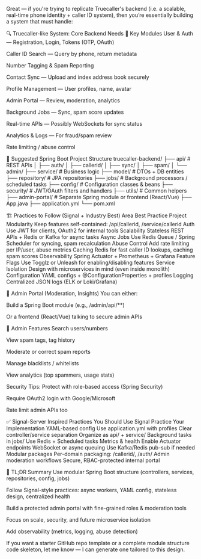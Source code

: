Great — if you're trying to replicate Truecaller's backend (i.e. a scalable, real-time phone identity + caller ID system), then you’re essentially building a system that must handle:

🔍 Truecaller-like System: Core Backend Needs
🧩 Key Modules
User & Auth — Registration, Login, Tokens (OTP, OAuth)

Caller ID Search — Query by phone, return metadata

Number Tagging & Spam Reporting

Contact Sync — Upload and index address book securely

Profile Management — User profiles, name, avatar

Admin Portal — Review, moderation, analytics

Background Jobs — Sync, spam score updates

Real-time APIs — Possibly WebSockets for sync status

Analytics & Logs — For fraud/spam review

Rate limiting / abuse control

📁 Suggested Spring Boot Project Structure
truecaller-backend/
├── api/                   # REST APIs
│   ├── auth/
│   ├── callerid/
│   ├── sync/
│   ├── spam/
│   └── admin/
├── service/               # Business logic
├── model/                 # DTOs + DB entities
├── repository/            # JPA repositories
├── jobs/                  # Background processors / scheduled tasks
├── config/                # Configuration classes & beans
├── security/              # JWT/OAuth filters and handlers
├── utils/                 # Common helpers
├── admin-portal/          # Separate Spring module or frontend (React/Vue)
├── App.java
├── application.yml
└── pom.xml

🏗️ Practices to Follow (Signal + Industry Best)
Area	Best Practice
Project Modularity	Keep features self-contained: /api/callerid, /service/callerid
Auth	Use JWT for clients, OAuth2 for internal tools
Scalability	Stateless REST APIs + Redis or Kafka for async tasks
Async Jobs	Use Redis Queue / Spring Scheduler for syncing, spam recalculation
Abuse Control	Add rate limiting per IP/user, abuse metrics
Caching	Redis for fast caller ID lookups, caching spam scores
Observability	Spring Actuator + Prometheus + Grafana
Feature Flags	Use Togglz or Unleash for enabling/disabling features
Service Isolation	Design with microservices in mind (even inside monolith)
Configuration	YAML configs + @ConfigurationProperties + profiles
Logging	Centralized JSON logs (ELK or Loki/Grafana)

🔐 Admin Portal (Moderation, Insights)
You can either:

Build a Spring Boot module (e.g., /admin/api/**)

Or a frontend (React/Vue) talking to secure admin APIs

🔑 Admin Features
Search users/numbers

View spam tags, tag history

Moderate or correct spam reports

Manage blacklists / whitelists

View analytics (top spammers, usage stats)

Security Tips:
Protect with role-based access (Spring Security)

Require OAuth2 login with Google/Microsoft

Rate limit admin APIs too

✅ Signal-Server Inspired Practices You Should Use
Signal Practice	Your Implementation
YAML-based config	Use application.yml with profiles
Clear controller/service separation	Organize as api/ + service/
Background tasks in jobs/	Use Redis + Scheduled tasks
Metrics & health	Enable Actuator endpoints
WebSocket or async queuing	Use Kafka/Redis pub-sub if needed
Modular packages	Per-domain packaging: /callerid/, /auth/
Admin moderation workflows	Secure, RBAC-protected internal portal

🧠 TL;DR Summary
Use modular Spring Boot structure (controllers, services, repositories, config, jobs)

Follow Signal-style practices: async workers, YAML config, stateless design, centralized health

Build a protected admin portal with fine-grained roles & moderation tools

Focus on scale, security, and future microservice isolation

Add observability (metrics, logging, abuse detection)

If you want a starter GitHub repo template or a complete module structure code skeleton, let me know — I can generate one tailored to this design.